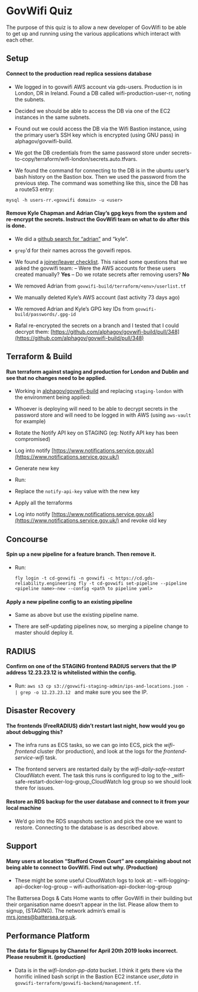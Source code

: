 # GovWifi Quiz

The purpose of this quiz is to allow a new developer of GovWifi to be able to get up and running using the various applications which interact with each other.

## Setup

#### Connect to the production read replica sessions database

- We logged in to govwifi AWS account via gds-users. Production is in London, DR in Ireland. Found a DB called wifi-production-user-rr, noting the subnets.

- Decided we should be able to access the DB via one of the EC2 instances in the same subnets.

- Found out we could access the DB via the Wifi Bastion instance, using the primary user’s SSH key which is encrypted (using GNU pass) in alphagov/govwifi-build.

- We got the DB credentials from the same password store under secrets-to-copy/terraform/wifi-london/secrets.auto.tfvars.

- We found the command for connecting to the DB is in the ubuntu user’s bash history on the Bastion box. Then we used the password from the previous step. The command was something like this, since the DB has a route53 entry:

`mysql -h users-rr.<govwifi domain> -u <user>`

####  Remove Kyle Chapman and Adrian Clay’s gpg keys from the system and re-encrypt the secrets. Instruct the GovWifi team on what to do after this is done.

- We did a  [github search for “adrian”](https://github.com/alphagov/govwifi-build/search?q=adrian&unscoped_q=adrian)  and “kyle”.

- `grep`'d for their names across the govwifi repos.

- We found a  [joiner/leaver checklist](https://github.com/alphagov/govwifi-build/blob/master/docs/joiner-leaver-checklist.md). This raised some questions that we asked the govwifi team:
  – Were the AWS accounts for these users created manually?  **Yes**
  – Do we rotate secrets after removing users?  **No**

- We removed Adrian from  `govwifi-build/terraform/<env>/userlist.tf`

- We manually deleted Kyle’s AWS account (last activity 73 days ago)

- We removed Adrian and Kyle’s GPG key IDs from  `govwifi-build/passwords/.gpg-id`

- Rafal re-encrypted the secrets on a branch and I tested that I could decrypt them:  [https://github.com/alphagov/govwifi-build/pull/348](https://github.com/alphagov/govwifi-build/pull/348)


## Terraform & Build

####  Run terraform against staging and production for London and Dublin and see that no changes need to be applied.

- Working in  [alphagov/govwifi-build](https://github.com/alphagov/govwifi-build)  and replacing  `staging-london`  with the environment being applied:

- Whoever is deploying will need to be able to decrypt secrets in the password store and will need to be logged in with AWS (using  `aws-vault`  for example)

- Rotate the Notify API key on STAGING (eg: Notify API key has been compromised)

- Log into notify  [https://www.notifications.service.gov.uk](https://www.notifications.service.gov.uk/)

- Generate new key

- Run:

- Replace the  `notify-api-key`  value with the new key

- Apply all the terraforms

- Log into notify  [https://www.notifications.service.gov.uk](https://www.notifications.service.gov.uk/)  and revoke old key


## Concourse

#### Spin up a new pipeline for a feature branch. Then remove it.

- Run:

	`fly login -t cd-govwifi -n govwifi -c https://cd.gds-reliability.engineering
	 fly -t cd-govwifi set-pipeline --pipeline <pipeline name>-new --config <path to pipeline yaml>`

#### Apply a new pipeline config to an existing pipeline

- Same as above but use the existing pipeline name.

- There are self-updating pipelines now, so merging a pipeline change to master should deploy it.

## RADIUS

#### Confirm on one of the STAGING frontend RADIUS servers that the IP address 12.23.23.12 is whitelisted within the config.

- Run:
  `aws s3 cp s3://govwifi-staging-admin/ips-and-locations.json - | grep -o 12.23.23.12 `
  and make sure you see the IP.

## Disaster Recovery

#### The frontends (FreeRADIUS) didn’t restart last night, how would you go about debugging this?

- The infra runs as ECS tasks, so we can go into ECS, pick the  _wifi-frontend_  cluster (for production), and look at the logs for the  _frontend-service-wifi_  task.

- The frontend servers are restarted daily by the  _wifi-daily-safe-restart_  CloudWatch event. The task this runs is configured to log to the  _wifi-safe-restart-docker-log-group_CloudWatch log group so we should look there for issues.

#### Restore an RDS backup for the user database and connect to it from your local machine

- We’d go into the RDS snapshots section and pick the one we want to restore. Connecting to the database is as described above.

## Support

#### Many users at location “Stafford Crown Court” are complaining about not being able to connect to GovWifi. Find out why. (Production)

- These might be some useful CloudWatch logs to look at:
    – wifi-logging-api-docker-log-group
    – wifi-authorisation-api-docker-log-group

The Battersea Dogs & Cats Home wants to offer GovWifi in their building but their organisation name doesn’t appear in the list. Please allow them to signup, (STAGING). The network admin’s email is  [mrs.jones@battersea.org.uk](mailto:mrs.jones@battersea.org.uk).

## Performance Platform

#### The data for Signups by Channel for April 20th 2019 looks incorrect. Please resubmit it. (production)

- Data is in the  _wifi-london-pp-data_  bucket. I think it gets there via the horrific inlined bash script in the Bastion EC2 instance  _user_data_  in  `govwifi-terraform/govwifi-backend/management.tf`.
